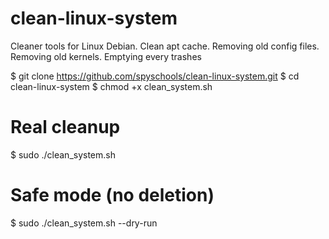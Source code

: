 # clean-linux-system
Cleaner tools for Linux Debian. Clean apt cache. Removing old config files. Removing old kernels. Emptying every trashes

$ git clone https://github.com/spyschools/clean-linux-system.git
$ cd clean-linux-system
$ chmod +x clean_system.sh

# Real cleanup
$ sudo ./clean_system.sh          

# Safe mode (no deletion)
$ sudo ./clean_system.sh --dry-run 
